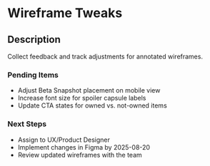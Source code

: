 # Wireframe Tweaks

## Description
Collect feedback and track adjustments for annotated wireframes.

### Pending Items
- Adjust Beta Snapshot placement on mobile view
- Increase font size for spoiler capsule labels
- Update CTA states for owned vs. not-owned items
### Next Steps
- Assign to UX/Product Designer
- Implement changes in Figma by 2025-08-20
- Review updated wireframes with the team